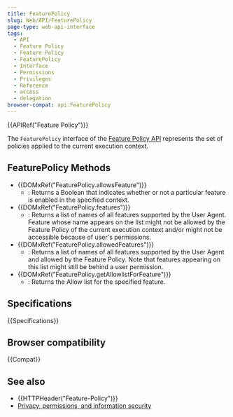```yaml
---
title: FeaturePolicy
slug: Web/API/FeaturePolicy
page-type: web-api-interface
tags:
  - API
  - Feature Policy
  - Feature-Policy
  - FeaturePolicy
  - Interface
  - Permissions
  - Privileges
  - Reference
  - access
  - delegation
browser-compat: api.FeaturePolicy
---
```

{{APIRef("Feature Policy")}}

The `FeaturePolicy` interface of the [Feature Policy API](/en-US/docs/Web/HTTP/Feature_Policy) represents the set of policies applied to the current execution context.

## FeaturePolicy Methods

- {{DOMxRef("FeaturePolicy.allowsFeature")}}
  - : Returns a Boolean that indicates whether or not a particular feature is enabled in the specified context.
- {{DOMxRef("FeaturePolicy.features")}}
  - : Returns a list of names of all features supported by the User Agent. Feature whose name appears on the list might not be allowed by the Feature Policy of the current execution context and/or might not be accessible because of user's permissions.
- {{DOMxRef("FeaturePolicy.allowedFeatures")}}
  - : Returns a list of names of all features supported by the User Agent and allowed by the Feature Policy. Note that features appearing on this list might still be behind a user permission.
- {{DOMxRef("FeaturePolicy.getAllowlistForFeature")}}
  - : Returns the Allow list for the specified feature.

## Specifications

{{Specifications}}

## Browser compatibility

{{Compat}}

## See also

- {{HTTPHeader("Feature-Policy")}}
- [Privacy, permissions, and information security](/en-US/docs/Web/Privacy)
